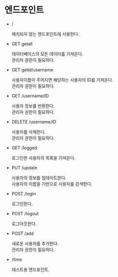 # 엔드포인트

- /

    매치되지 않는 엔드포인트에 사용한다.

- GET getall

    데이터베이스의 모든 데이터를 가져온다.  
    관리자 권한이 필요하다.  

- GET getid/username

    사용자이름이 주어지면 해당하는 사용자의 ID를 가져온다.  
    관리자 권한이 필요하다.  

- GET /username/ID

    사용자 정보를 반환한다.  
    관리자 권한이 필요하다.

- DELETE /username/ID

    사용자를 삭제한다.  
    관리자 권한이 필요하다.

- GET /logged

    로그인한 사용자의 목록을 가져온다.

- PUT /update

    사용자의 정보를 업데이트한다.  
    사용자의 이름을 기반으로 사용자를 검색한다.

- POST /login

    로그인한다.

- POST /logout

    로그아웃한다.

- POST /add

    새로운 사용자를 추가한다.  
    관리자 권한이 필요하다.

- /time

    테스트용 엔드포인트.  
